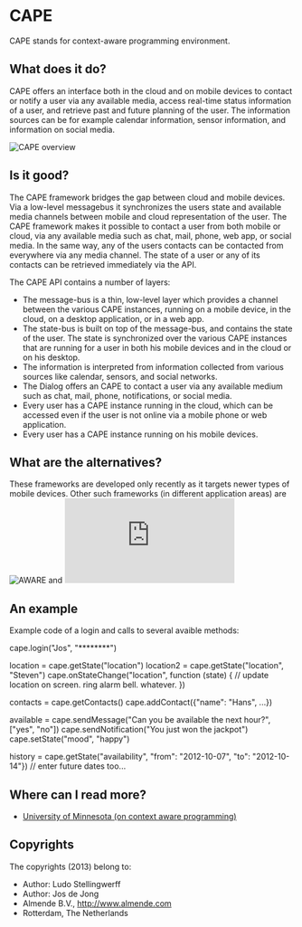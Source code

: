 <!-- Uses markdown syntax for neat display at github -->

# CAPE
CAPE stands for context-aware programming environment.

## What does it do?
CAPE offers an interface both in the cloud and on mobile devices to contact or notify a user via any available media, access real-time status information of a user, and retrieve past and future planning of the user. The information sources can be for example calendar information, sensor information, and information on social media.

![CAPE overview](https://github.com/almende/cape/exp/capescheme.jpg "Schematic overview of the CAPE framework")

## Is it good?
The CAPE framework bridges the gap between cloud and mobile devices. Via a low-level messagebus it synchronizes the users state and available media channels between mobile and cloud representation of the user. 
The CAPE framework makes it possible to contact a user from both mobile or cloud, via any available media such as chat, mail, phone, web app, or social media. In the same way, any of the users contacts can be contacted from everywhere via any media channel. The state of a user or any of its contacts can be retrieved immediately via the API.

The CAPE API contains a number of layers:
* The message-bus is a thin, low-level layer which provides a channel between the various CAPE instances, running on a mobile device, in the cloud, on a desktop application, or in a web app.
* The state-bus is built on top of the message-bus, and contains the state of the user. The state is synchronized over the various CAPE instances that are running for a user in both his mobile devices and in the cloud or on his desktop.
* The information is interpreted from information collected from various sources like calendar, sensors, and social networks.
* The Dialog offers an CAPE to contact a user via any available medium such as chat, mail, phone, notifications, or social media.
* Every user has a CAPE instance running in the cloud, which can be accessed even if the user is not online via a mobile phone or web application.
* Every user has a CAPE instance running on his mobile devices.

## What are the alternatives?
These frameworks are developed only recently as it targets newer types of mobile devices. Other such frameworks 
(in different application areas) are ![AWARE](http://www.awareframework.com/home/) and ![COMPASS](http://link.springer.com/content/pdf/10.1007/978-3-540-27780-4_27.pdf) 

## An example
Example code of a login and calls to several avaible methods:

cape.login("Jos", "********")

location = cape.getState("location")
location2 = cape.getState("location", "Steven")
cape.onStateChange("location", function (state) {
   // update location on screen. ring alarm bell. whatever.
})

contacts = cape.getContacts()
cape.addContact({"name": "Hans", ...})

available = cape.sendMessage("Can you be available the next hour?",
["yes", "no"])
cape.sendNotification("You just won the jackpot")
cape.setState("mood", "happy")

history = cape.getState("availability",
"from": "2012-10-07", "to": "2012-10-14"}) // enter future dates too...

## Where can I read more?
* [University of Minnesota (on context aware programming)](http://www-users.cs.umn.edu/~dkulk/TSE.pdf)

## Copyrights
The copyrights (2013) belong to:

- Author: Ludo Stellingwerff
- Author: Jos de Jong
- Almende B.V., http://www.almende.com
- Rotterdam, The Netherlands
